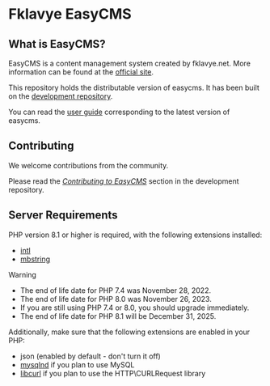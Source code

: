 # Fklavye EasyCMS

## What is EasyCMS?

EasyCMS is a content management system created by fklavye.net.
More information can be found at the [official site](https://easycms.fklavye.net).

This repository holds the distributable version of easycms.
It has been built on the
[development repository](https://github.com/codeigniter4/CodeIgniter4).

You can read the [user guide](https://easycms.fklavye.net/user_guide/)
corresponding to the latest version of easycms.

## Contributing

We welcome contributions from the community.

Please read the [*Contributing to EasyCMS*](https://github.com/obozdag/easycms/CONTRIBUTING.md) section in the development repository.

## Server Requirements

PHP version 8.1 or higher is required, with the following extensions installed:

- [intl](http://php.net/manual/en/intl.requirements.php)
- [mbstring](http://php.net/manual/en/mbstring.installation.php)

> [!WARNING]
> - The end of life date for PHP 7.4 was November 28, 2022.
> - The end of life date for PHP 8.0 was November 26, 2023.
> - If you are still using PHP 7.4 or 8.0, you should upgrade immediately.
> - The end of life date for PHP 8.1 will be December 31, 2025.

Additionally, make sure that the following extensions are enabled in your PHP:

- json (enabled by default - don't turn it off)
- [mysqlnd](http://php.net/manual/en/mysqlnd.install.php) if you plan to use MySQL
- [libcurl](http://php.net/manual/en/curl.requirements.php) if you plan to use the HTTP\CURLRequest library
